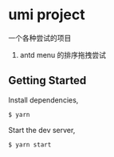 # umi project

一个各种尝试的项目

1. antd menu 的排序拖拽尝试

## Getting Started

Install dependencies,

```bash
$ yarn
```

Start the dev server,

```bash
$ yarn start
```
